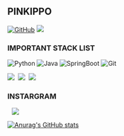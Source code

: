 ## PINKIPPO


<a href = "https://github.com/Pinkippo"><img alt="GitHub" src ="https://img.shields.io/badge/GitHub-181717.svg?&style=flat-square&logo=GitHub&logoColor=white"/></a> 
<a href="mailto:hseungwan8@gmail.com"><img src="https://img.shields.io/badge/hseungwan8@gmail.com-orange?style=flat-square&logo=Gmail&logoColor=white&link=mailto:su2490gmin@mail.com"/> </a>

### IMPORTANT STACK LIST

<img alt="Python" src="https://img.shields.io/badge/python-3776AB?style=for-the-badge&logo=python&logoColor=white"> <img alt="Java" src="https://img.shields.io/badge/java-007396?style=for-the-badge&logo=java&logoColor=white">
<img alt="SpringBoot" src="https://img.shields.io/badge/springboot-6DB33F?style=for-the-badge&logo=springboot&logoColor=white"> <img alt= "Git" src="https://img.shields.io/badge/git-F05032?style=for-the-badge&logo=git&logoColor=white">
<p>
<img src="https://img.shields.io/badge/Spring-6DB33F?style=flat-square&logo=spring&logoColor=white"/></a>&nbsp
<img src="https://img.shields.io/badge/Swagger-85EA2D?style=flat-square&logo=Swagger&logoColor=white"/></a>&nbsp
<img src="https://img.shields.io/badge/MySQL-00000F?style=flat-square&logo=mysql&logoColor=white"/></a>&nbsp

  

### INSTARGRAM

<a href="https://instagram.com/shyboipinkippo">
    <img 
        src="http://img.shields.io/badge/-Instagram-black?style=flat&logo=Instagram&link=https://instagram.com/hsw_pinkippo/"
        style="height : auto; margin-left : 10px; margin-right : 10px;"/>
</a> 

[![Anurag's GitHub stats](https://github-readme-stats.vercel.app/api?username=Pinkippo)](https://github.com/anuraghazra/github-readme-stats)
